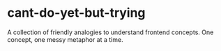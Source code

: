 # cant-do-yet-but-trying
A collection of friendly analogies to understand frontend concepts. One concept, one messy metaphor at a time.
